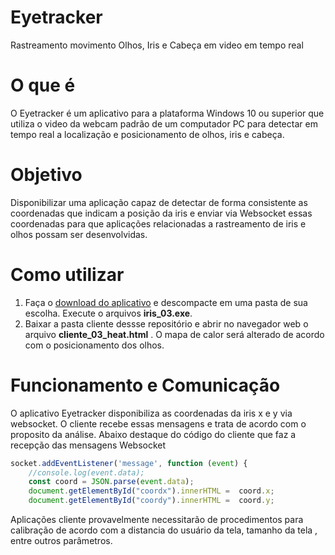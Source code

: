 # Eyetracker
 Rastreamento movimento Olhos, Iris e Cabeça em video em tempo real
 
 # O que é
 O Eyetracker é um aplicativo para a plataforma Windows 10 ou superior que utiliza o video da webcam padrão de um computador PC para detectar em tempo real a localização e posicionamento de olhos, iris e cabeça.
 
 # Objetivo
 Disponibilizar uma aplicação capaz de detectar de forma consistente as coordenadas que indicam a posição da iris e enviar via Websocket essas coordenadas para que aplicações relacionadas a rastreamento de iris e olhos possam ser desenvolvidas.
 
 # Como utilizar
 1. Faça o [download do aplicativo](https://drive.google.com/file/d/13OyVgbxjL2u83hq-EpMZI8DVMiaD3qnL/view?usp=sharing) e descompacte em uma pasta de sua escolha. Execute o arquivos **iris_03.exe**. 
 2. Baixar a pasta cliente dessse repositório e abrir no navegador web o arquivo **cliente_03_heat.html** . O mapa de calor será alterado de acordo com o posicionamento dos olhos.

# Funcionamento e Comunicação
O aplicativo Eyetracker disponibiliza as coordenadas da iris x e y via websocket. O cliente recebe essas mensagens e trata de acordo com o proposito da análise. Abaixo destaque do código do cliente que faz a recepção das mensagens Websocket

```javascript
socket.addEventListener('message', function (event) { 
    //console.log(event.data);  
	const coord = JSON.parse(event.data);
    document.getElementById("coordx").innerHTML =  coord.x;
	document.getElementById("coordy").innerHTML =  coord.y;
```
Aplicações cliente provavelmente necessitarão de procedimentos para calibração de acordo com a distancia do usuário da tela, tamanho da tela , entre outros parâmetros.


  
 
 
 
 
 
 
 
